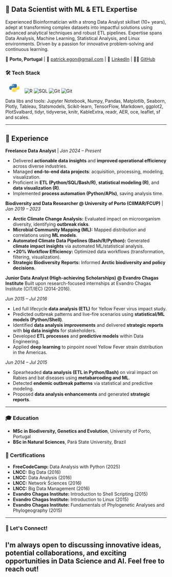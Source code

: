 ## 🚀 Data Scientist with ML & ETL Expertise
Experienced Bioinformatician with a strong Data Analyst skillset (10+ years), adept at transforming complex datasets into impactful solutions using advanced analytical techniques and robust ETL pipelines. Expertise spans Data Analysis, Machine Learning, Statistical Analysis, and Linux environments. Driven by a passion for innovative problem-solving and continuous learning.

📍 **Porto, Portugal** | 📧 [patrick.egon@gmail.com](mailto:patrick.egon@gmail.com) | 🔗 [LinkedIn](https://linkedin.com/in/patrick-egon-santos) | 👨‍💻 [GitHub](https://github.com/patrickegon) 

### 🛠️ Tech Stack

<p align="left">
  <img alt="Python" height="30" width="40" src="https://raw.githubusercontent.com/devicons/devicon/master/icons/python/python-original.svg">
  <img alt="R" height="30" width="40" src="https://cdn.jsdelivr.net/gh/devicons/devicon@latest/icons/r/r-original.svg" />
  <img alt="SQL" height="30" width="40" src="https://cdn.jsdelivr.net/gh/devicons/devicon@latest/icons/azuresqldatabase/azuresqldatabase-original.svg" />
  <img alt="Git" height="30" width="40" src="https://cdn.jsdelivr.net/gh/devicons/devicon@latest/icons/git/git-original-wordmark.svg" />
  <img alt="Git" height="30" width="40" src="https://www.svgrepo.com/download/374074/shell.svg" />
  
</p>

Data libs and tools: Jupyter Notebook, Numpy, Pandas, Matplotlib, Seaborn, Plotly, Tableau, Statsmodels, Scikit-learn, TensorFlow, Markdown, ggplot2, PlotSvalbard, tidyr, tidyverse, knitr, KableExtra, readr, AER, oce, leaflet, sf and scales.

---
## 💼 Experience

**Freelance Data Analyst** | _Jan 2024 – Present_

* Delivered **actionable data insights** and **improved operational efficiency** across diverse industries.
* Managed **end-to-end data projects**: acquisition, processing, modeling, visualization.
* Proficient in **ETL (Python/SQL/Bash/R)**, **statistical modeling (R)**, and **data visualization (R)**.
* Implemented **process automation (Python/APIs)**, saving analysis time.

**Biodiversity and Data Researcher @ University of Porto (CIIMAR/FCUP)** | _Jan 2019 – 2023_

* **Arctic Climate Change Analysis:** Evaluated impact on microorganism diversity, identifying **outbreak risks**.
* **Microbial Community Mapping (ML):** Mapped distribution and correlations using **ML models**.
* **Automated Climate Data Pipelines (Bash/R/Python):** Generated **climate impact insights** via automated ML/statistical analysis.
* **+20% Workflow Efficiency:** Optimized data workflows (transformation, filtering, visualization).
* **Strategic Biodiversity Reports:** Informed **Arctic biodiversity and policy decisions**.

**Junior Data Analyst (High-achieving Scholarships) @ Evandro Chagas Institute**
Built upon research-focused internships at Evandro Chagas Institute (CIT/IEC) (2014-2016).

_Jun 2015 – Jul 2016_
* Led full lifecycle **data analysis (ETL)** for Yellow Fever virus impact study.
* Predicted outbreak patterns and live-fire scenarios using **statistical/ML models (Python/Shell)**.
* Identified **data analysis improvements** and delivered **strategic reports** with **big data insights** for stakeholders.
* Developed **ETL processes** and **predictive models** within Data Engineering.
* Applied **deep learning** to pinpoint novel Yellow Fever strain distribution in the Americas.

_Jun 2014 – Jul 2015_
* Spearheaded **data analysis (ETL in Python/Bash)** on viral impact on Rabies and bat diseases using **metabarcoding and ML**.
* Detected **endemic outbreak patterns** via statistical and predictive modeling.
* Proposed **data analysis enhancements** and generated **strategic reports**.

---
### 🎓 Education

* **MSc in Biodiversity, Genetics and Evolution**, University of Porto, Portugal
* **BSc in Natural Sciences**, Pará State University, Brazil

### 📜 Certifications

* **FreeCodeCamp:** Data Analysis with Python (2025)
* **LNCC:** Big Data (2016)
* **LNCC:** Data Analysis (2016)
* **LNCC:** Network Sciences (2016)
* **LNCC:** Big Data Management (2016)
* **Evandro Chagas Institute:** Introduction to Shell Scripting (2015)
* **Evandro Chagas Institute:** Introduction to Linux (2015)
* **Evandro Chagas Institute:** Fundamentals of Phylogenetic Analyses and Phylogeography (2015)

---

### 🤝 Let's Connect!

I'm always open to discussing innovative ideas, potential collaborations, and exciting opportunities in Data Science and AI. Feel free to reach out!
---
